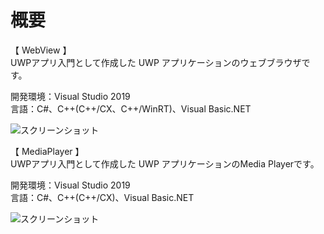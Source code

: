 # 概要
【 WebView 】  
UWPアプリ入門として作成した UWP アプリケーションのウェブブラウザです。  

開発環境：Visual Studio 2019  
言語：C#、C++(C++/CX、C++/WinRT)、Visual Basic.NET  

![スクリーンショット](https://github.com/toshinomi/UWP_Sample/blob/master/WebView.png)

【 MediaPlayer 】  
UWPアプリ入門として作成した UWP アプリケーションのMedia Playerです。  

開発環境：Visual Studio 2019  
言語：C#、C++(C++/CX)、Visual Basic.NET  

![スクリーンショット](https://github.com/toshinomi/UWP_Sample/blob/master/MediaPlayer.png)
